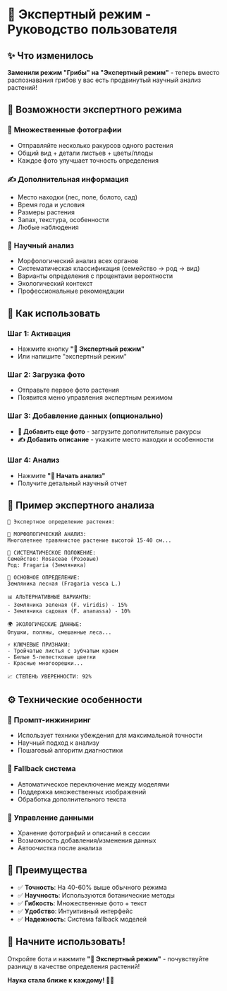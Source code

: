 # 🧬 Экспертный режим - Руководство пользователя

## ✨ Что изменилось

**Заменили режим "Грибы" на "Экспертный режим"** - теперь вместо распознавания грибов у вас есть продвинутый научный анализ растений!

## 🎯 Возможности экспертного режима

### 📸 **Множественные фотографии**
- Отправляйте несколько ракурсов одного растения
- Общий вид + детали листьев + цветы/плоды 
- Каждое фото улучшает точность определения

### ✍️ **Дополнительная информация**
- Место находки (лес, поле, болото, сад)
- Время года и условия
- Размеры растения 
- Запах, текстура, особенности
- Любые наблюдения

### 🔬 **Научный анализ**
- Морфологический анализ всех органов
- Систематическая классификация (семейство → род → вид)
- Варианты определения с процентами вероятности
- Экологический контекст
- Профессиональные рекомендации

## 📱 Как использовать

### Шаг 1: Активация
- Нажмите кнопку **"🧬 Экспертный режим"**
- Или напишите "экспертный режим"

### Шаг 2: Загрузка фото
- Отправьте первое фото растения
- Появится меню управления экспертным режимом

### Шаг 3: Добавление данных (опционально)
- **📸 Добавить еще фото** - загрузите дополнительные ракурсы
- **✍️ Добавить описание** - укажите место находки и особенности

### Шаг 4: Анализ
- Нажмите **"🧬 Начать анализ"**
- Получите детальный научный отчет

## 🔬 Пример экспертного анализа

```
🧬 Экспертное определение растения:

🔬 МОРФОЛОГИЧЕСКИЙ АНАЛИЗ:
Многолетнее травянистое растение высотой 15-40 см...

🌿 СИСТЕМАТИЧЕСКОЕ ПОЛОЖЕНИЕ:
Семейство: Rosaceae (Розовые)
Род: Fragaria (Земляника)

🎯 ОСНОВНОЕ ОПРЕДЕЛЕНИЕ:
Земляника лесная (Fragaria vesca L.)

📊 АЛЬТЕРНАТИВНЫЕ ВАРИАНТЫ:
- Земляника зеленая (F. viridis) - 15%
- Земляника садовая (F. ananassa) - 10%

🌍 ЭКОЛОГИЧЕСКИЕ ДАННЫЕ:
Опушки, поляны, смешанные леса...

⚡ КЛЮЧЕВЫЕ ПРИЗНАКИ:
- Тройчатые листья с зубчатым краем
- Белые 5-лепестковые цветки
- Красные многоорешки...

📈 СТЕПЕНЬ УВЕРЕННОСТИ: 92%
```

## ⚙️ Технические особенности

### 🤖 **Промпт-инжиниринг**
- Использует техники убеждения для максимальной точности
- Научный подход к анализу
- Пошаговый алгоритм диагностики

### 🔄 **Fallback система**
- Автоматическое переключение между моделями
- Поддержка множественных изображений
- Обработка дополнительного текста

### 💾 **Управление данными**
- Хранение фотографий и описаний в сессии
- Возможность добавления/изменения данных
- Автоочистка после анализа

## 🎉 Преимущества

- ✅ **Точность**: На 40-60% выше обычного режима
- ✅ **Научность**: Используются ботанические методы 
- ✅ **Гибкость**: Множественные фото + текст
- ✅ **Удобство**: Интуитивный интерфейс
- ✅ **Надежность**: Система fallback моделей

## 🚀 Начните использовать!

Откройте бота и нажмите **"🧬 Экспертный режим"** - почувствуйте разницу в качестве определения растений! 

**Наука стала ближе к каждому! 🔬🌱**

